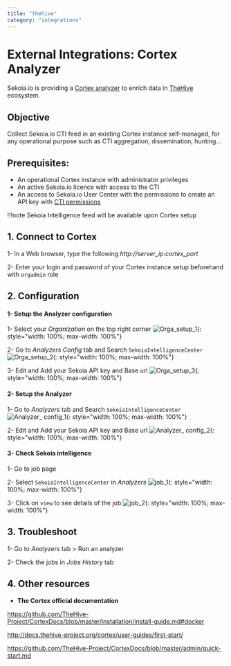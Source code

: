```yaml
---
title: "thehive"
category: "integrations"
---
```

# External Integrations: Cortex Analyzer

Sekoia.io is providing a [Cortex analyzer](https://github.com/TheHive-Project/Cortex-Analyzers/tree/master/analyzers/SEKOIAIntelligenceCenter) to enrich data in [TheHive](https://thehive-project.org/) ecosystem.

## Objective

Collect Sekoia.io CTI feed in an existing Cortex instance self-managed, for any operational purpose such as CTI aggregation, dissemination, hunting...

## Prerequisites:

- An operational Cortex instance with administrator privileges
- An active Sekoia.io licence with access to the CTI
- An access to Sekoia.io User Center with the permissions to create an API key with [CTI permissions](https://docs.sekoia.io/getting_started/Permissions/#cti-permissions)

!!!note
   Sekoia Intelligence feed will be available upon Cortex setup

## 1. Connect to Cortex

1- In a Web browser, type the following	_http://server_ip:cortex_port_

2- Enter your login and password of your Cortex instance setup beforehand with `orgadmin` role


## 2. Configuration

#### 1- Setup the Analyzer configuration

1- Select your _Organization_ on the top right corner
![Orga_setup_1](/assets/intelligence_center/orga_setup_1.png){: style="width: 100%; max-width: 100%"}

2- Go to _Analyzers Config_ tab and Search `SekoiaIntelligenceCenter`
![Orga_setup_2](/assets/intelligence_center/orga_setup_2.png){: style="width: 100%; max-width: 100%"}

3- Edit and Add your Sekoia API key and Base url
![Orga_setup_3](/assets/intelligence_center/orga_setup_3.png){: style="width: 100%; max-width: 100%"}

#### 2- Setup the Analyzer

1- Go to _Analyzers_ tab and Search `SekoiaIntelligenceCenter`
![Analyzer_ config_1](/assets/intelligence_center/analyzer_config_1.png){: style="width: 100%; max-width: 100%"}

2- Edit and Add your Sekoia API key and Base url
![Analyzer_ config_2](/assets/intelligence_center/analyzer_config_2.png){: style="width: 100%; max-width: 100%"}

#### 3- Check Sekoia intelligence

1- Go to job page

2- Select `SekoiaIntelligenceCenter` in _Analyzers_
![job_1](/assets/intelligence_center/job_1.png){: style="width: 100%; max-width: 100%"}

3- Click on `view` to see details of the job
![job_2](/assets/intelligence_center/job_2.png){: style="width: 100%; max-width: 100%"}

## 3. Troubleshoot

1- Go to _Analyzers_ tab > Run an analyzer

2- Check the jobs in _Jobs History_ tab

## 4. Other resources

- **The Cortex official documentation**

https://github.com/TheHive-Project/CortexDocs/blob/master/installation/install-guide.md#docker

http://docs.thehive-project.org/cortex/user-guides/first-start/

https://github.com/TheHive-Project/CortexDocs/blob/master/admin/quick-start.md

